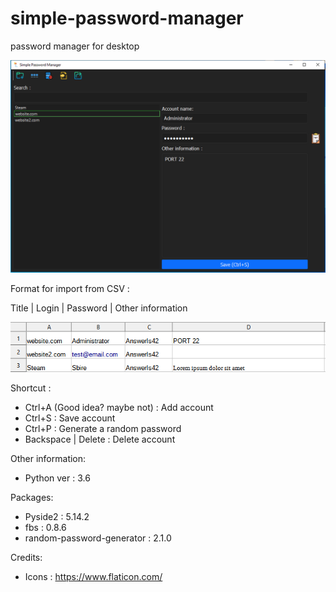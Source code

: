# simple-password-manager
password manager for desktop

![SPM](/SPM.PNG)

Format for import from CSV : 

Title | Login | Password | Other information

![csv exemple](/csv.png)

Shortcut :

- Ctrl+A (Good idea? maybe not) : Add account
- Ctrl+S : Save account
- Ctrl+P : Generate a random password
- Backspace | Delete : Delete account


Other information:
- Python ver : 3.6

Packages:
- Pyside2 : 5.14.2
- fbs : 0.8.6
- random-password-generator : 2.1.0




Credits:
- Icons : https://www.flaticon.com/

